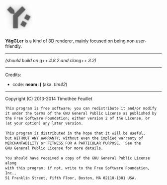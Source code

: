![YägGLer logo](data/yaggler-small.png)
=======

**YägGLer** is a kind of 3D renderer, mainly focused on being non user-friendly.

-------------

_(should build on g++ 4.8.2 and clang++ 3.2)_

-------------

Credits:
-  code: **neam :)** (aka. _tim42_)

-------------

Copyright (C) 2013-2014  Timothée Feuillet

    This program is free software; you can redistribute it and/or modify
    it under the terms of the GNU General Public License as published by
    the Free Software Foundation; either version 2 of the License, or
    (at your option) any later version.

    This program is distributed in the hope that it will be useful,
    but WITHOUT ANY WARRANTY; without even the implied warranty of
    MERCHANTABILITY or FITNESS FOR A PARTICULAR PURPOSE.  See the
    GNU General Public License for more details.

    You should have received a copy of the GNU General Public License along
    with this program; if not, write to the Free Software Foundation, Inc.,
    51 Franklin Street, Fifth Floor, Boston, MA 02110-1301 USA.
